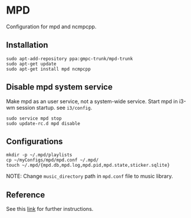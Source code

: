 MPD
===

Configuration for mpd and ncmpcpp.

## Installation
```
sudo apt-add-repository ppa:gmpc-trunk/mpd-trunk
sudo apt-get update
sudo apt-get install mpd ncmpcpp
```
## Disable mpd system service
Make mpd as an user service, not a system-wide service.
Start mpd in i3-wm session startup. see `i3/config`.
```
sudo service mpd stop
sudo update-rc.d mpd disable
```

## Configurations
```
mkdir -p ~/.mpd/playlists
cp ~/myConfigs/mpd/mpd.conf ~/.mpd/
touch ~/.mpd/{mpd.db,mpd.log,mpd.pid,mpd.state,sticker.sqlite}
```
NOTE: Change `music_directory` path in `mpd.conf` file to music library.

## Reference
See this [link] for further instructions.

[link]:http://crunchbang.org/forums/viewtopic.php?pid=182574

